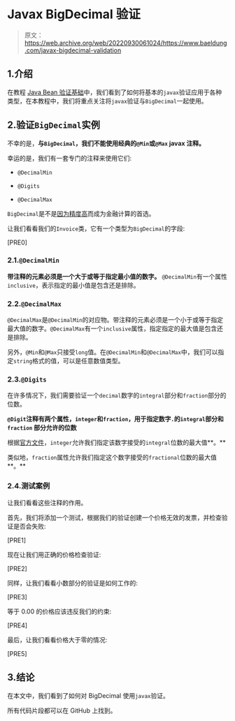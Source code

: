 # Javax BigDecimal 验证

> 原文：<https://web.archive.org/web/20220930061024/https://www.baeldung.com/javax-bigdecimal-validation>

## 1.介绍

在教程 [Java Bean 验证基础](/web/20221129011650/https://www.baeldung.com/javax-validation)中，我们看到了如何将基本的`javax`验证应用于各种类型，在本教程中，我们将重点关注将`javax`验证与`BigDecimal`一起使用。

## 2.验证`BigDecimal`实例

不幸的是，**与`BigDecimal`，我们不能使用经典的`@Min`或`@Max` javax 注释。**

幸运的是，我们有一套专门的注释来使用它们:

*   `@DecimalMin`

*   `@Digits`

*   `@DecimalMax`

`BigDecimal`是不是[因为精度高](/web/20221129011650/https://www.baeldung.com/java-bigdecimal-biginteger)而成为金融计算的首选。

让我们看看我们的`Invoice`类，它有一个类型为`BigDecimal`的字段:

[PRE0]

### 2.1.`@DecimalMin`

**带注释的元素必须是一个大于或等于指定最小值的数字。** `@DecimalMin`有一个属性`inclusive`，表示指定的最小值是包含还是排除。

### 2.2.`@DecimalMax`

`@DecimalMax`是`@DecimalMin`的对应物。带注释的元素必须是一个小于或等于指定最大值的数字。`@DecimalMax`有一个`inclusive`属性，指定指定的最大值是包含还是排除。

另外，`@Min`和`@Max`只接受`long`值。在`@DecimalMin`和`@DecimalMax`中，我们可以指定`string`格式的值，可以是任意数值类型。

### 2.3.`@Digits`

在许多情况下，我们需要验证一个`decimal`数字的`integral`部分和`fraction`部分的位数。

**`@Digit`注释有两个属性，`integer`和`fraction`，用于指定数字`.`的`integral`部分和`fraction` 部分允许的位数**

根据[官方文件](https://web.archive.org/web/20221129011650/https://docs.oracle.com/javaee/7/api/javax/validation/constraints/Digits.html)，`integer`允许我们指定该数字接受的`integral`位数的最大值**。**

类似地，`fraction`属性允许我们指定这个数字接受的`fractional`位数的最大值**。**

### 2.4.测试案例

让我们看看这些注释的作用。

首先，我们将添加一个测试，根据我们的验证创建一个价格无效的发票，并检查验证是否会失败:

[PRE1]

现在让我们用正确的价格检查验证:

[PRE2]

同样，让我们看看小数部分的验证是如何工作的:

[PRE3]

等于 0.00 的价格应该违反我们的约束:

[PRE4]

最后，让我们看看价格大于零的情况:

[PRE5]

## 3.结论

在本文中，我们看到了如何对 BigDecimal 使用`javax`验证。

所有代码片段都可以在 GitHub 上找到。